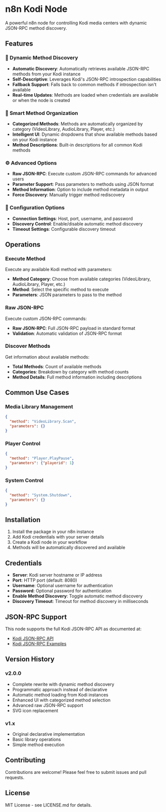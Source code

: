 # n8n Kodi Node

A powerful n8n node for controlling Kodi media centers with dynamic JSON-RPC method discovery.

## Features

### 🚀 Dynamic Method Discovery
- **Automatic Discovery**: Automatically retrieves available JSON-RPC methods from your Kodi instance
- **Self-Descriptive**: Leverages Kodi's JSON-RPC introspection capabilities
- **Fallback Support**: Falls back to common methods if introspection isn't available
- **Real-time Updates**: Methods are loaded when credentials are available or when the node is created

### 🎯 Smart Method Organization
- **Categorized Methods**: Methods are automatically organized by category (VideoLibrary, AudioLibrary, Player, etc.)
- **Intelligent UI**: Dynamic dropdowns that show available methods based on your Kodi instance
- **Method Descriptions**: Built-in descriptions for all common Kodi methods

### ⚙️ Advanced Options
- **Raw JSON-RPC**: Execute custom JSON-RPC commands for advanced users
- **Parameter Support**: Pass parameters to methods using JSON format
- **Method Information**: Option to include method metadata in output
- **Force Discovery**: Manually trigger method rediscovery

### 🔧 Configuration Options
- **Connection Settings**: Host, port, username, and password
- **Discovery Control**: Enable/disable automatic method discovery
- **Timeout Settings**: Configurable discovery timeout

## Operations

### Execute Method
Execute any available Kodi method with parameters:
- **Method Category**: Choose from available categories (VideoLibrary, AudioLibrary, Player, etc.)
- **Method**: Select the specific method to execute
- **Parameters**: JSON parameters to pass to the method

### Raw JSON-RPC
Execute custom JSON-RPC commands:
- **Raw JSON-RPC**: Full JSON-RPC payload in standard format
- **Validation**: Automatic validation of JSON-RPC format

### Discover Methods
Get information about available methods:
- **Total Methods**: Count of available methods
- **Categories**: Breakdown by category with method counts
- **Method Details**: Full method information including descriptions

## Common Use Cases

### Media Library Management
```json
{
  "method": "VideoLibrary.Scan",
  "parameters": {}
}
```

### Player Control
```json
{
  "method": "Player.PlayPause",
  "parameters": {"playerid": 1}
}
```

### System Control
```json
{
  "method": "System.Shutdown",
  "parameters": {}
}
```

## Installation

1. Install the package in your n8n instance
2. Add Kodi credentials with your server details
3. Create a Kodi node in your workflow
4. Methods will be automatically discovered and available

## Credentials

- **Server**: Kodi server hostname or IP address
- **Port**: HTTP port (default: 8080)
- **Username**: Optional username for authentication
- **Password**: Optional password for authentication
- **Enable Method Discovery**: Toggle automatic method discovery
- **Discovery Timeout**: Timeout for method discovery in milliseconds

## JSON-RPC Support

This node supports the full Kodi JSON-RPC API as documented at:
- [Kodi JSON-RPC API](https://kodi.wiki/view/JSON-RPC_API)
- [Kodi JSON-RPC Examples](https://kodi.wiki/view/JSON-RPC_API/Examples)

## Version History

### v2.0.0
- Complete rewrite with dynamic method discovery
- Programmatic approach instead of declarative
- Automatic method loading from Kodi instances
- Enhanced UI with categorized method selection
- Advanced raw JSON-RPC support
- SVG icon replacement

### v1.x
- Original declarative implementation
- Basic library operations
- Simple method execution

## Contributing

Contributions are welcome! Please feel free to submit issues and pull requests.

## License

MIT License - see LICENSE.md for details.
